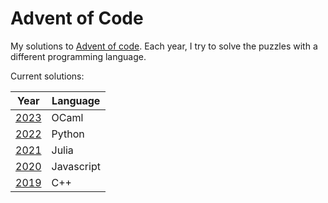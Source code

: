 # Advent of Code

My solutions to [Advent of code](https://adventofcode.com/).
Each year, I try to solve the puzzles with a different programming language.

Current solutions:

| Year           | Language   |
| -------------- | ---------- |
| [2023](/2023/) | OCaml      |
| [2022](/2022/) | Python     |
| [2021](/2021/) | Julia      |
| [2020](/2020/) | Javascript |
| [2019](/2019/) | C++        |
